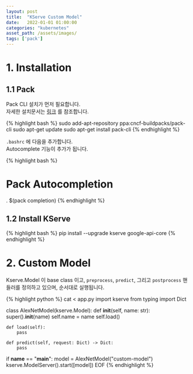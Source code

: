 ```yaml
---
layout: post 
title:  "KServe Custom Model"
date:   2022-01-01 01:00:00 
categories: "kubernetes"
asset_path: /assets/images/ 
tags: ['pack']
---
```



# 1. Installation

## 1.1 Pack 

Pack CLI 설치가 먼저 필요합니다. <br>
자세한 설치문서는 [링크](https://buildpacks.io/docs/tools/pack/) 를 참조합니다.


{% highlight bash %}
sudo add-apt-repository ppa:cncf-buildpacks/pack-cli
sudo apt-get update
sudo apt-get install pack-cli
{% endhighlight %}


`.bashrc` 에 다음을 추가합니다. <br>
Autocomplete 기능이 추가가 됩니다. 

{% highlight bash %}
# Pack Autocompletion
. $(pack completion)
{% endhighlight %}


## 1.2 Install KServe 

{% highlight bash %}
pip install --upgrade kserve google-api-core 
{% endhighlight %}



# 2. Custom Model

Kserve.Model 이 base class 이고, `preprocess`, `predict`, 그리고 `postprocess` 핸들러를 정의하고 있으며, 순서대로 실행됩니다. <br>


{% highlight python %}
cat <<EOF > app.py
import kserve
from typing import Dict

class AlexNetModel(kserve.Model):
    def __init__(self, name: str):
       super().__init__(name)
       self.name = name
       self.load()

    def load(self):
        pass

    def predict(self, request: Dict) -> Dict:
        pass

if __name__ == "__main__":
    model = AlexNetModel("custom-model")
    kserve.ModelServer().start([model])
EOF
{% endhighlight %}